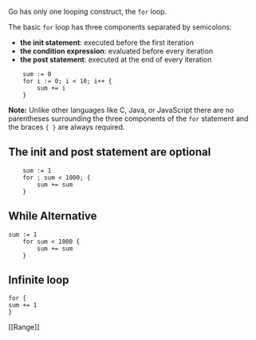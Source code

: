 Go has only one looping construct, the `for` loop.

The basic `for` loop has three components separated by semicolons:

-   **the init statement**: executed before the first iteration
-   **the condition expression**: evaluated before every iteration
-   **the post statement**: executed at the end of every iteration

```
	sum := 0
	for i := 0; i < 10; i++ {
		sum += i
	}
```

**Note:** Unlike other languages like C, Java, or JavaScript there are no parentheses surrounding the three components of the `for` statement and the braces `{ }` are always required.

## The init and post statement are optional
```
	sum := 1
	for ; sum < 1000; {
		sum += sum
	}
```

## While Alternative
```
sum := 1
	for sum < 1000 {
		sum += sum
	}
```

## Infinite loop
```
for {
sum += 1
}
```

[[Range]]